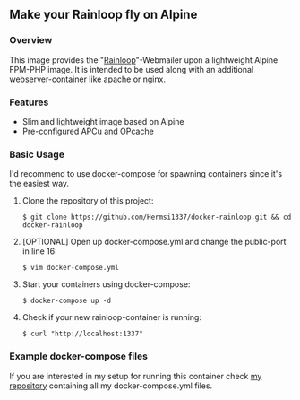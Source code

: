 ## Make your Rainloop fly on Alpine

### Overview
This image provides the "[Rainloop](https://www.rainloop.net/)"-Webmailer upon a lightweight Alpine FPM-PHP image.
It is intended to be used along with an additional webserver-container like apache or nginx.

### Features
* Slim and lightweight image based on Alpine
* Pre-configured APCu and OPcache

### Basic Usage
I'd recommend to use docker-compose for spawning containers since it's the easiest way.

1. Clone the repository of this project:
   ```
   $ git clone https://github.com/Hermsi1337/docker-rainloop.git && cd docker-rainloop
   ```

2. [OPTIONAL] Open up docker-compose.yml and change the public-port in line 16:
   ```
   $ vim docker-compose.yml
   ```

3. Start your containers using docker-compose:
   ```
   $ docker-compose up -d
   ```

4. Check if your new rainloop-container is running:
   ```
   $ curl "http://localhost:1337"
   ```

### Example docker-compose files
If you are interested in my setup for running this container check [my repository](https://github.com/Hermsi1337/docker-compose) containing all my docker-compose.yml files.